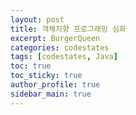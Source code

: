 ```yaml
---
layout: post
title: 객체지향 프로그래밍 심화
excerpt: BurgerQueen
categories: codestates
tags: [codestates, Java]
toc: true
toc_sticky: true
author_profile: true
sidebar_main: true
---
```


